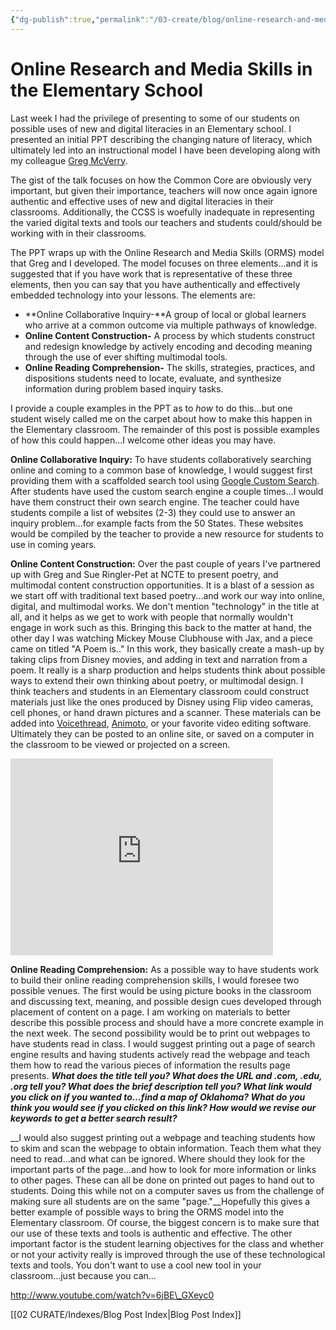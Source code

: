 ```yaml
---
{"dg-publish":true,"permalink":"/03-create/blog/online-research-and-media-skills-in-the-elementary-school/","title":"Online Research and Media Skills...and Elementary School","tags":["education","icts","itdml","literacy","picture-books","technology"]}
---
```


# Online Research and Media Skills in the Elementary School

Last week I had the privilege of presenting to some of our students on possible uses of new and digital literacies in an Elementary school. I presented an initial PPT describing the changing nature of literacy, which ultimately led into an instructional model I have been developing along with my colleague [Greg McVerry](http://jgregmcverry.blogspot.com/).

The gist of the talk focuses on how the Common Core are obviously very important, but given their importance, teachers will now once again ignore authentic and effective uses of new and digital literacies in their classrooms. Additionally, the CCSS is woefully inadequate in representing the varied digital texts and tools our teachers and students could/should be working with in their classrooms.

The PPT wraps up with the Online Research and Media Skills (ORMS) model that Greg and I developed. The model focuses on three elements...and it is suggested that if you have work that is representative of these three elements, then you can say that you have authentically and effectively embedded technology into your lessons. The elements are:

- **Online Collaborative Inquiry-**A group of local or global learners who arrive at a common outcome via multiple pathways of knowledge.
- **Online Content Construction-** A process by which students construct and redesign knowledge by actively encoding and decoding meaning through the use of ever shifting multimodal tools.
- **Online Reading Comprehension-** The skills, strategies, practices, and dispositions students need to locate, evaluate, and synthesize information during problem based inquiry tasks.

I provide a couple examples in the PPT as to _how_ to do this...but one student wisely called me on the carpet about how to make this happen in the Elementary classroom. The remainder of this post is possible examples of how this could happen...I welcome other ideas you may have.

**Online Collaborative Inquiry:** To have students collaboratively searching online and coming to a common base of knowledge, I would suggest first providing them with a scaffolded search tool using [Google Custom Search](https://sites.google.com/site/wiobyrne/google-c). After students have used the custom search engine a couple times...I would have them construct their own search engine. The teacher could have students compile a list of websites (2-3) they could use to answer an inquiry problem...for example facts from the 50 States. These websites would be compiled by the teacher to provide a new resource for students to use in coming years.

**Online Content Construction:** Over the past couple of years I've partnered up with Greg and Sue Ringler-Pet at NCTE to present poetry, and multimodal content construction opportunities. It is a blast of a session as we start off with traditional text based poetry...and work our way into online, digital, and multimodal works. We don't mention "technology" in the title at all, and it helps as we get to work with people that normally wouldn't engage in work such as this. Bringing this back to the matter at hand, the other day I was watching Mickey Mouse Clubhouse with Jax, and a piece came on titled "A Poem is.." In this work, they basically create a mash-up by taking clips from Disney movies, and adding in text and narration from a poem. It really is a sharp production and helps students think about possible ways to extend their own thinking about poetry, or multimodal design. I think teachers and students in an Elementary classroom could construct materials just like the ones produced by Disney using Flip video cameras, cell phones, or hand drawn pictures and a scanner. These materials can be added into [Voicethread](http://voicethread.com/), [Animoto](http://animoto.com/education), or your favorite video editing software. Ultimately they can be posted to an online site, or saved on a computer in the classroom to be viewed or projected on a screen.

<iframe src="http://www.youtube.com/embed/zbEQRQZBEX8?wmode=opaque" height="315" width="420" allowfullscreen frameborder="0"></iframe>

**Online Reading Comprehension:** As a possible way to have students work to build their online reading comprehension skills, I would foresee two possible venues. The first would be using picture books in the classroom and discussing text, meaning, and possible design cues developed through placement of content on a page. I am working on materials to better describe this possible process and should have a more concrete example in the next week. The second possibility would be to print out webpages to have students read in class. I would suggest printing out a page of search engine results and having students actively read the webpage and teach them how to read the various pieces of information the results page presents. **_What does the title tell you? What does the URL and .com, .edu, .org tell you? What does the brief description tell you? What link would you click on if you wanted to...find a map of Oklahoma? What do you think you would see if you clicked on this link? How would we revise our keywords to get a better search result?_**

__I would also suggest printing out a webpage and teaching students how to skim and scan the webpage to obtain information. Teach them what they need to read...and what can be ignored. Where should they look for the important parts of the page...and how to look for more information or links to other pages. These can all be done on printed out pages to hand out to students. Doing this while not on a computer saves us from the challenge of making sure all students are on the same "page."__Hopefully this gives a better example of possible ways to bring the ORMS model into the Elementary classroom. Of course, the biggest concern is to make sure that our use of these texts and tools is authentic and effective. The other important factor is the student learning objectives for the class and whether or not your activity really is improved through the use of these technological texts and tools. You don't want to use a cool new tool in your classroom...just because you can...

http://www.youtube.com/watch?v=6jBE\_GXeyc0

[[02 CURATE/Indexes/Blog Post Index\|Blog Post Index]]